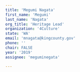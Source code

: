 ```yaml
---
title: 'Megumi Nagata'
first_name: 'Megumi'
last_name: 'Nagata'
org_title: 'Heritage Lead'
organization: '4Culture'
state: 'WA'
email: 'mnagata@kingcounty.gov'
phone: ''
chair: FALSE
year: '2019'
assignee: 'meguminegata'

---
```

